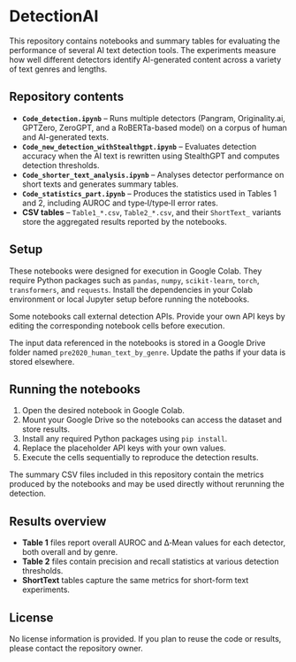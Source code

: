 # DetectionAI

This repository contains notebooks and summary tables for evaluating the performance of several AI text detection tools. The experiments measure how well different detectors identify AI-generated content across a variety of text genres and lengths.

## Repository contents

- **`Code_detection.ipynb`** – Runs multiple detectors (Pangram, Originality.ai, GPTZero, ZeroGPT, and a RoBERTa-based model) on a corpus of human and AI-generated texts.
- **`Code_new_detection_withStealthgpt.ipynb`** – Evaluates detection accuracy when the AI text is rewritten using StealthGPT and computes detection thresholds.
- **`Code_shorter_text_analysis.ipynb`** – Analyses detector performance on short texts and generates summary tables.
- **`Code_statistics_part.ipynb`** – Produces the statistics used in Tables 1 and 2, including AUROC and type‑I/type‑II error rates.
- **CSV tables** – `Table1_*.csv`, `Table2_*.csv`, and their `ShortText_` variants store the aggregated results reported by the notebooks.

## Setup

These notebooks were designed for execution in Google Colab. They require Python packages such as `pandas`, `numpy`, `scikit-learn`, `torch`, `transformers`, and `requests`. Install the dependencies in your Colab environment or local Jupyter setup before running the notebooks.

Some notebooks call external detection APIs. Provide your own API keys by editing the corresponding notebook cells before execution.

The input data referenced in the notebooks is stored in a Google Drive folder named `pre2020_human_text_by_genre`. Update the paths if your data is stored elsewhere.

## Running the notebooks

1. Open the desired notebook in Google Colab.
2. Mount your Google Drive so the notebooks can access the dataset and store results.
3. Install any required Python packages using `pip install`.
4. Replace the placeholder API keys with your own values.
5. Execute the cells sequentially to reproduce the detection results.

The summary CSV files included in this repository contain the metrics produced by the notebooks and may be used directly without rerunning the detection.

## Results overview

- **Table 1** files report overall AUROC and Δ‑Mean values for each detector, both overall and by genre.
- **Table 2** files contain precision and recall statistics at various detection thresholds.
- **ShortText** tables capture the same metrics for short-form text experiments.

## License

No license information is provided. If you plan to reuse the code or results, please contact the repository owner.

